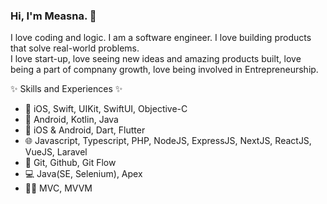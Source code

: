 ### Hi, I'm Measna. 👋

I love coding and logic. I am a software engineer. I love building products that solve real-world problems. <br>
I love start-up, love seeing new ideas and amazing products built, love being a part of compnany growth, love being involved in Entrepreneurship.

✨ Skills and Experiences ✨

-  iOS, Swift, UIKit, SwiftUI, Objective-C
- 🤖 Android, Kotlin, Java
- 📱 iOS & Android, Dart, Flutter
- 🌐 Javascript, Typescript, PHP, NodeJS, ExpressJS, NextJS, ReactJS, VueJS, Laravel
- 🧮 Git, Github, Git Flow
- 💻 Java(SE, Selenium), Apex
- 👨‍💻 MVC, MVVM



